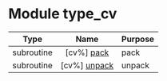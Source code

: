 # Module type_cv

| Type | Name | Purpose |
| :--: | :--: | :---------- |
| subroutine | [cv%] [pack](https://github.com/JCSDA/saber/src/saber/bump/type_cv.F90#L30) | pack |
| subroutine | [cv%] [unpack](https://github.com/JCSDA/saber/src/saber/bump/type_cv.F90#L58) | unpack |
